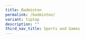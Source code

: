 ```yaml
---
title: Badminton
permalink: /badminton/
variant: tiptap
description: ""
third_nav_title: Sports and Games
---
```

